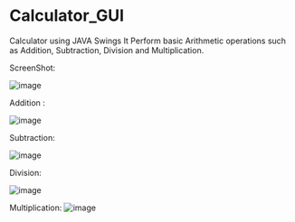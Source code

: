 # Calculator_GUI
Calculator using JAVA Swings 
It Perform basic Arithmetic operations such as Addition, Subtraction, Division and Multiplication.

ScreenShot:

![image](https://github.com/unofficialmohit/Calculator_GUI/assets/123811704/51925856-6786-4a7e-ae6b-a1864d9336fa)


Addition :

![image](https://github.com/unofficialmohit/Calculator_GUI/assets/123811704/54439f92-2284-4e0f-a9e5-89cf184c7c4b)

Subtraction:

![image](https://github.com/unofficialmohit/Calculator_GUI/assets/123811704/4be4e4e9-d02f-4829-8bc4-9e7386f46623)


Division:

![image](https://github.com/unofficialmohit/Calculator_GUI/assets/123811704/110511e4-b817-42a4-8384-94aae5bce3cd)


Multiplication:
![image](https://github.com/unofficialmohit/Calculator_GUI/assets/123811704/6759afca-d78d-441f-8da6-15938734e6c0)



